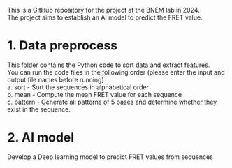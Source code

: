 This is a GitHub repository for the project at the BNEM lab in 2024. \
The project aims to establish an AI model to predict the FRET value. 

# 1. Data preprocess
   This folder contains the Python code to sort data and extract features. \
   You can run the code files in the following order (please enter the input and output file names before running) \
    a. sort - Sort the sequences in alphabetical order \
    b. mean - Compute the mean FRET value for each sequence \
    c. pattern - Generate all patterns of 5 bases and determine whether they exist in the sequence. 
   
# 2. AI model
   Develop a Deep learning model to predict FRET values from sequences 
